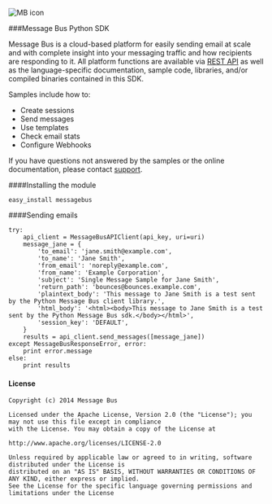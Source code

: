 ![MB icon](https://www.messagebus.com/img/logo.png)

###Message Bus Python SDK

Message Bus is a cloud-based platform for easily sending email at scale and with complete insight into your messaging traffic and how recipients are responding to it. All platform functions are available via [REST API](http://www.messagebus.com/documentation) as well as the language-specific documentation, sample code, libraries, and/or compiled binaries contained in this SDK.

Samples include how to:

* Create sessions
* Send messages
* Use templates
* Check email stats
* Configure Webhooks

If you have questions not answered by the samples or the online documentation, please contact [support](mailto:support@messagebus.com).


####Installing the module

    easy_install messagebus

####Sending emails

    try:
        api_client = MessageBusAPIClient(api_key, uri=uri)
        message_jane = {
            'to_email': 'jane.smith@example.com',
            'to_name': 'Jane Smith',
            'from_email': 'noreply@example.com',
            'from_name': 'Example Corporation',
            'subject': 'Single Message Sample for Jane Smith',
            'return_path': 'bounces@bounces.example.com',
            'plaintext_body': 'This message to Jane Smith is a test sent by the Python Message Bus client library.',
            'html_body': '<html><body>This message to Jane Smith is a test sent by the Python Message Bus sdk.</body></html>',
            'session_key': 'DEFAULT',
        }
        results = api_client.send_messages([message_jane])
    except MessageBusResponseError, error:
        print error.message
    else:
        print results

#### License 


    Copyright (c) 2014 Message Bus

    Licensed under the Apache License, Version 2.0 (the "License"); you may not use this file except in compliance
    with the License. You may obtain a copy of the License at

    http://www.apache.org/licenses/LICENSE-2.0

    Unless required by applicable law or agreed to in writing, software distributed under the License is
    distributed on an "AS IS" BASIS, WITHOUT WARRANTIES OR CONDITIONS OF ANY KIND, either express or implied.
    See the License for the specific language governing permissions and limitations under the License
